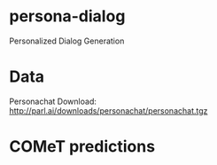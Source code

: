 # persona-dialog
Personalized Dialog Generation

# Data

Personachat Download:
http://parl.ai/downloads/personachat/personachat.tgz

# COMeT predictions
